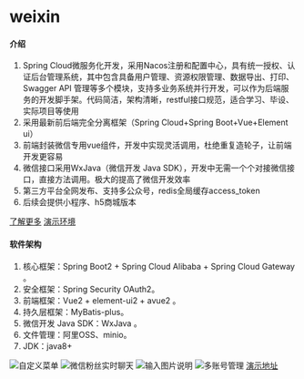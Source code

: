 # weixin

#### 介绍


1. Spring Cloud微服务化开发，采用Nacos注册和配置中心，具有统一授权、认证后台管理系统，其中包含具备用户管理、资源权限管理、数据导出、打印、Swagger API 管理等多个模块，支持多业务系统并行开发，可以作为后端服务的开发脚手架。代码简洁，架构清晰，restful接口规范，适合学习、毕设、实际项目等使用
1. 采用最新前后端完全分离框架（Spring Cloud+Spring Boot+Vue+Element ui）
1. 前端封装微信专用vue组件，开发中实现灵活调用，杜绝重复造轮子，让前端开发更容易
1. 微信接口采用WxJava（微信开发 Java SDK），开发中无需一个个对接微信接口，直接方法调用。极大的提高了微信开发效率
1. 第三方平台全网发布、支持多公众号，redis全局缓存access_token
1. 后续会提供小程序、h5商城版本

[了解更多](http://joolun.com/post/7)
[演示环境](http://demo.joolun.com)
#### 软件架构

1. 核心框架：Spring Boot2 + Spring Cloud Alibaba + Spring Cloud Gateway 。
1. 安全框架：Spring Security OAuth2。
1. 前端框架：Vue2 + element-ui2 + avue2 。
1. 持久层框架：MyBatis-plus。
1. 微信开发 Java SDK：WxJava 。
1. 文件管理：阿里OSS、minio。
1. JDK：java8+


![自定义菜单](https://images.gitee.com/uploads/images/2019/0615/235522_4a27ee4a_5079715.gif "wx-menu.gif")
![微信粉丝实时聊天](https://images.gitee.com/uploads/images/2019/0615/235540_d512fa59_5079715.gif "liaotian.gif")
![输入图片说明](https://images.gitee.com/uploads/images/2019/0615/235616_dc33cdea_5079715.png "QQ截图20190612232849.png")
![多账号管理](https://images.gitee.com/uploads/images/2019/0626/094510_96c2c21a_5079715.png "屏幕截图.png")
[演示地址](http://demo.joolun.com)